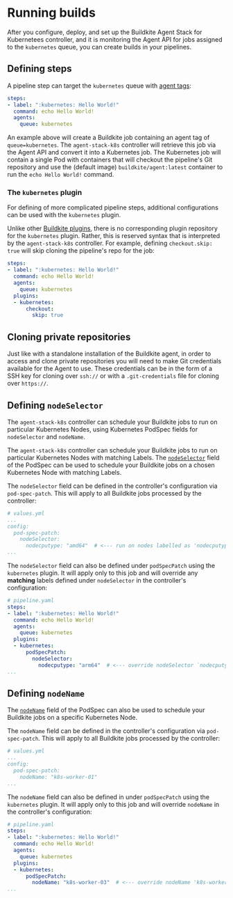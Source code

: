 # Running builds

After you configure, deploy, and set up the Buildkite Agent Stack for Kubernetees controller, and it is monitoring the Agent API for jobs assigned to the `kubernetes` queue, you can create builds in your pipelines.

## Defining steps

A pipeline step can target the `kubernetes` queue with [agent tags](/docs/agent/v3/queues):

```yaml
steps:
- label: ":kubernetes: Hello World!"
  command: echo Hello World!
  agents:
    queue: kubernetes
```

An example above will create a Buildkite job containing an agent tag of `queue=kubernetes`.
The `agent-stack-k8s` controller will retrieve this job via the Agent API and convert it into a Kubernetes job.
The Kubernetes job will contain a single Pod with containers that will checkout the pipeline's Git repository and use the (default image) `buildkite/agent:latest` container to run the `echo Hello World!` command.

### The `kubernetes` plugin

For defining of more complicated pipeline steps, additional configurations can be used with the `kubernetes` plugin. 

Unlike other [Buildkite plugins](/docs/pipelines/integrations/plugins), there is no corresponding plugin repository for the `kubernetes` plugin. Rather, this is reserved syntax that is interpreted by the `agent-stack-k8s` controller.
For example, defining `checkout.skip: true` will skip cloning the pipeline's repo for the job:

```yaml
steps:
- label: ":kubernetes: Hello World!"
  command: echo Hello World!
  agents:
    queue: kubernetes
  plugins:
  - kubernetes:
      checkout:
        skip: true
```

## Cloning private repositories

Just like with a standalone installation of the Buildkite agent, in order to access and clone private repositories you will need to make Git credentials available for the Agent to use. These credentials can be in the form of a SSH key for cloning over `ssh://` or with a `.git-credentials` file for cloning over `https://`.

## Defining `nodeSelector`

The `agent-stack-k8s` controller can schedule your Buildkite jobs to run on particular Kubernetes Nodes, using Kubernetes PodSpec fields for `nodeSelector` and `nodeName`.

The `agent-stack-k8s` controller can schedule your Buildkite jobs to run on particular Kubernetes Nodes with matching Labels. The [`nodeSelector`](https://kubernetes.io/docs/tasks/configure-pod-container/assign-pods-nodes/#create-a-pod-that-gets-scheduled-to-your-chosen-node) field of the PodSpec can be used to schedule your Buildkite jobs on a chosen Kubernetes Node with matching Labels.

The `nodeSelector` field can be defined in the controller's configuration via `pod-spec-patch`. This will apply to all Buildkite jobs processed by the controller:

```yaml
# values.yml
...
config:
  pod-spec-patch:
    nodeSelector:
      nodecputype: "amd64"  # <--- run on nodes labelled as 'nodecputype=amd64'
...
```

The `nodeSelector` field can also be defined under `podSpecPatch` using the `kubernetes` plugin. It will apply only to this job and will override any __matching__ labels defined under `nodeSelector` in the controller's configuration:

```yaml
# pipeline.yaml
steps:
- label: ":kubernetes: Hello World!"
  command: echo Hello World!
  agents:
    queue: kubernetes
  plugins:
  - kubernetes:
      podSpecPatch:
        nodeSelector:
          nodecputype: "arm64"  # <--- override nodeSelector `nodecputype` label from 'amd64' -> 'arm64'
...
```

## Defining `nodeName`

The [`nodeName`](https://kubernetes.io/docs/tasks/configure-pod-container/assign-pods-nodes/#create-a-pod-that-gets-scheduled-to-specific-node) field of the PodSpec can also be used to schedule your Buildkite jobs on a specific Kubernetes Node.

The `nodeName` field can be defined in the controller's configuration via `pod-spec-patch`. This will apply to all Buildkite jobs processed by the controller:

```yaml
# values.yml
...
config:
  pod-spec-patch:
    nodeName: "k8s-worker-01"
...
```

The `nodeName` field can also be defined in under `podSpecPatch` using the `kubernetes` plugin. It will apply only to this job and will override `nodeName` in the controller's configuration:

```yaml
# pipeline.yaml
steps:
- label: ":kubernetes: Hello World!"
  command: echo Hello World!
  agents:
    queue: kubernetes
  plugins:
  - kubernetes:
      podSpecPatch:
        nodeName: "k8s-worker-03"  # <--- override nodeName 'k8s-worker-01' -> 'k8s-worker-03'
...
```

